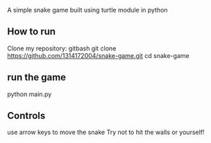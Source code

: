 A simple snake game built using turtle module in python
## How to run 
Clone my repository:
gitbash
git clone https://github.com/1314172004/snake-game.git
cd snake-game
## run the game
python main.py
## Controls
use arrow keys to move the snake
Try not to hit the walls or yourself!
